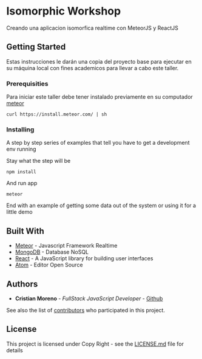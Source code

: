 # Isomorphic Workshop

Creando una aplicacion isomorfica realtime con MeteorJS y ReactJS

## Getting Started

Estas instrucciones le darán una copia del proyecto base para ejecutar en su máquina local con fines academicos para llevar a cabo este taller.

### Prerequisities

Para iniciar este taller debe tener instalado previamente en su computador [meteor](https://www.meteor.com/)

```
curl https://install.meteor.com/ | sh
```

### Installing

A step by step series of examples that tell you have to get a development env running

Stay what the step will be

```
npm install
```

And run app

```
meteor
```

End with an example of getting some data out of the system or using it for a little demo


## Built With

* [Meteor](https://www.meteor.com/) - Javascript Framework Realtime
* [MongoDB](https://www.mongodb.com/) -  Database NoSQL
* [React](https://facebook.github.io/react/) - A JavaScript library for building user interfaces
* [Atom](https://atom.io/) - Editor Open Source

## Authors

* **Cristian Moreno** - *FullStack JavaScript Developer* - [Github](https://github.com/khriztianmoreno)

See also the list of [contributors](https://github.com/equitel/FrontEnd/contributors) who participated in this project.

## License

This project is licensed under Copy Right - see the [LICENSE.md](LICENSE.md) file for details
